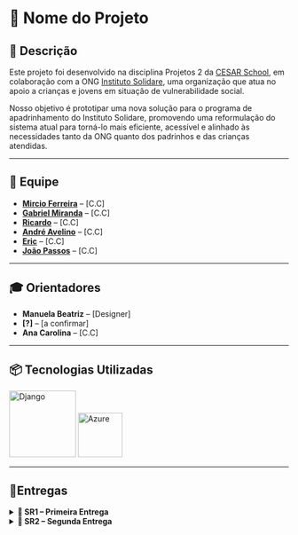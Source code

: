 # 🌟 Nome do Projeto

## 📝 Descrição

Este projeto foi desenvolvido na disciplina Projetos 2 da [CESAR School](https://www.cesar.school/), em colaboração com a ONG [Instituto Solidare](https://institutosolidare.org.br/), uma organização que atua no apoio a crianças e jovens em situação de vulnerabilidade social.

Nosso objetivo é prototipar uma nova solução para o programa de apadrinhamento do Instituto Solidare, promovendo uma reformulação do sistema atual para torná-lo mais eficiente, acessível e alinhado às necessidades tanto da ONG quanto dos padrinhos e das crianças atendidas.

---

## 👥 Equipe

- [**Mircio Ferreira**](https://github.com/Mircio-Ferreira) – [C.C]
- [**Gabriel Miranda**](https://github.com/GMiranda21ML) – [C.C]
- [**Ricardo**](https://github.com/whosricardo) – [C.C]
- [**André Avelino**](https://github.com/avelinoandre) – [C.C]
- [**Eric**](https://github.com/eric-albuquer) – [C.C]
- [**João Passos**](https://github.com/iampassos) – [C.C]

---

## 🎓 Orientadores

- **Manuela Beatriz** – [Designer]
- **[?]** – [a confirmar]
- **Ana Carolina** – [C.C]

---

## 📦 Tecnologias Utilizadas

<img src="https://static.djangoproject.com/img/logos/django-logo-negative.svg" alt="Django" width="120"/>
<img src="https://upload.wikimedia.org/wikipedia/commons/f/fa/Microsoft_Azure.svg" alt="Azure" width="80"/>

---

## 📨Entregas

<details>
<summary><strong>📁 SR1 – Primeira Entrega</strong></summary>


</details>

<details>
<summary><strong>📁 SR2 – Segunda Entrega</strong></summary>



</details>

